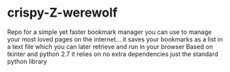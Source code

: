 # crispy-Z-werewolf
Repo for a simple yet faster bookmark manager you can use to manage your most loved pages on the internet....it saves your bookmarks
as a list in a text file which you can later retrieve and run in your browser
Based on tkinter and python 2.7 it relies  on no extra dependencies just the standard python library
